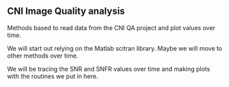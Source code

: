 ## CNI Image Quality analysis

Methods based to read data from the CNI QA project and plot values over time.

We will start out relying on the Matlab scitran library.  Maybe we will move to other methods over time.

We will be tracing the SNR and SNFR values over time and making plots with the routines we put in here.

